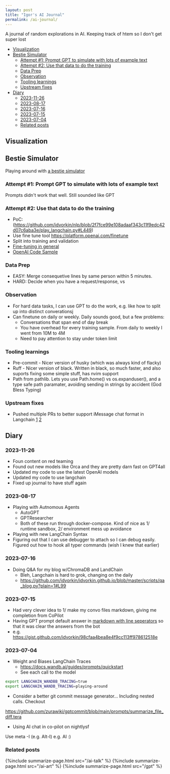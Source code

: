 ```yaml
---
layout: post
title: "Igor's AI Journal"
permalink: /ai-journal/
---
```


A journal of random explorations in AI. Keeping track of htem so I don't get super lost

<!-- prettier-ignore-start -->
<!-- vim-markdown-toc GFM -->

- [Visualization](#visualization)
- [Bestie Simulator](#bestie-simulator)
    - [Attempt #1: Prompt GPT to simulate with lots of example text](#attempt-1-prompt-gpt-to-simulate-with-lots-of-example-text)
    - [Attempt #2: Use that data to do the training](#attempt-2-use-that-data-to-do-the-training)
    - [Data Prep](#data-prep)
    - [Observation](#observation)
    - [Tooling learnings](#tooling-learnings)
    - [Upstream fixes](#upstream-fixes)
- [Diary](#diary)
    - [2023-11-26](#2023-11-26)
    - [2023-08-17](#2023-08-17)
    - [2023-07-16](#2023-07-16)
    - [2023-07-15](#2023-07-15)
    - [2023-07-04](#2023-07-04)
    - [Related posts](#related-posts)

<!-- vim-markdown-toc -->
<!-- prettier-ignore-end -->

## Visualization

## Bestie Simulator

Playing around with [a bestie simulator](https://python.langchain.com/docs/integrations/chat_loaders/facebook)

### Attempt #1: Prompt GPT to simulate with lots of example text

Prompts didn't work that well. Still sounded like GPT

### Attempt #2: Use that data to do the training

- PoC: (https://github.com/idvorkin/nlp/blob/2f7fce99e108adaaf343c11f9edc42d07c6aba3e/play_langchain.py#L449)
- Use fine tune tool https://platform.openai.com/finetune
- Split into training and validation
- [Fine-tuning in general](https://openai.com/blog/gpt-3-5-turbo-fine-tuning-and-api-updates)
- [OpenAI Code Sample](https://github.com/openai/openai-cookbook/blob/main/examples/How_to_finetune_chat_models.ipynb)

### Data Prep

- EASY: Merge consequetive lines by same person within 5 minutes.
- HARD: Decide when you have a request/response, vs

### Observation

- For hard data tasks, I can use GPT to do the work, e.g. like how to split up into distinct converationsj
- Can finetune on daily or weekly. Daily sounds good, but a few problems:
  - Conversations that span end of day break
  - You have overhead for every training sample. From daily to weekly I went from 10M to 4M
  - Need to pay attention to stay under token limit

### Tooling learnings

- Pre-commit - Nicer version of husky (which was always kind of flacky)
- Ruff - Nicer version of black. Written in black, so much faster, and also suports fixing some simple stuff, has nvim support
- Path from pathlib. Lets you use Path.home() vs os.expanduser(), and a type safe path paramater, avoiding sending in strings by accident (God Bless Typing)

### Upstream fixes

- Pushed multiple PRs to better support iMessage chat format in Langchain [1](https://github.com/langchain-ai/langchain/pull/14804) [2](https://github.com/langchain-ai/langchain/pull/14818)

## Diary

### 2023-11-26

- Foun content on red teaming
- Found out new models like Orca and they are pretty darn fast on GPT4all
- Updated my code to use the latest OpenAI models
- Updated my code to use langchain
- Fixed up journal to have stuff again

### 2023-08-17

- Playing with Autnomous Agents
  - AutoGPT
  - GPTResearcher
  - Both of these run through docker-compose. Kind of nice as 1/ runtime sandbox, 2/ environment mess up avoidance
- Playing with new LangChain Syntax
- Figuring out that I can use debugger to attach so I can debug easily. Figured out how to hook all typer commands (wish I knew that earlier)

### 2023-07-16

- Doing Q&A for my blog w/ChromaDB and LandChain
  - Bleh, Langchain is hard to grok, changing on the daily
  - <https://github.com/idvorkin/idvorkin.github.io/blob/master/scripts/qa_blog.py?plain=1#L99>

### 2023-07-15

- Had very clever idea to 1/ make my convo files markdown, giving me completion from CoPilot
- Having GPT prompt default answer in [markdown with line seperators](https://github.com/idvorkin/nlp/blob/ed56c29719a8a8f53ffd10513ec96d3895a25076/convos/default.convo?plain=1#L1) so that it was clear the answers from the bot
- e.g. <https://gist.github.com/idvorkin/98cfaa4bea8e4f9cc113ff978612518e>

### 2023-07-04

- Weight and Biases LangChain Traces
  - <https://docs.wandb.ai/guides/prompts/quickstart>
  - See each call to the model

```zsh
export LANGCHAIN_WANDBB_TRACING=true
export LANGCHAIN_WANDB_TRACING=playing-around
```

- Consider a better git commit message generator... Including nested calls. Checkout

<https://github.com/zurawiki/gptcommit/blob/main/prompts/summarize_file_diff.tera>

- Using AI chat in co-pilot on nightlysf

Use meta -I (e.g. Alt-I) e.g. AI :)

### Related posts

{%include summarize-page.html src="/ai-talk" %}
{%include summarize-page.html src="/ai-art" %}
{%include summarize-page.html src="/gpt" %}
